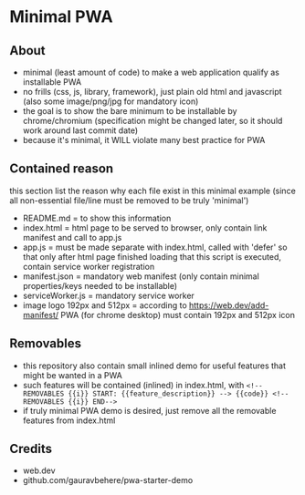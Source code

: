 # Minimal PWA

## About
- minimal (least amount of code) to make a web application qualify as installable PWA
- no frills (css, js, library, framework), just plain old html and javascript (also some image/png/jpg for mandatory icon)
- the goal is to show the bare minimum to be installable by chrome/chromium (specification might be changed later, so it should work around last commit date)
- because it's minimal, it WILL violate many best practice for PWA

## Contained reason
this section list the reason why each file exist in this minimal example (since all non-essential file/line must be removed to be truly 'minimal')
- README.md = to show this information
- index.html = html page to be served to browser, only contain link manifest and call to app.js
- app.js = must be made separate with index.html, called with 'defer' so that only after html page finished loading that this script is executed, contain service worker registration
- manifest.json = mandatory web manifest (only contain minimal properties/keys needed to be installable)
- serviceWorker.js = mandatory service worker
- image logo 192px and 512px = according to https://web.dev/add-manifest/ PWA (for chrome desktop) must contain 192px and 512px icon

## Removables
- this repository also contain small inlined demo for useful features that might be wanted in a PWA
- such features will be contained (inlined) in index.html, with ```<!-- REMOVABLES {{i}} START: {{feature_description}} --> {{code}} <!-- REMOVABLES {{i}} END-->```
- if truly minimal PWA demo is desired, just remove all the removable features from index.html

## Credits
- web.dev
- github.com/gauravbehere/pwa-starter-demo

